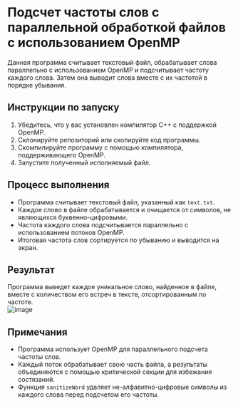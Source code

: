 # Подсчет частоты слов с параллельной обработкой файлов с использованием OpenMP

Данная программа считывает текстовый файл, обрабатывает слова параллельно с использованием OpenMP и подсчитывает частоту каждого слова. Затем она выводит слова вместе с их частотой в порядке убывания.

## Инструкции по запуску

1. Убедитесь, что у вас установлен компилятор C++ с поддержкой OpenMP.
2. Склонируйте репозиторий или скопируйте код программы.
3. Скомпилируйте программу с помощью компилятора, поддерживающего OpenMP.
4. Запустите полученный исполняемый файл.

## Процесс выполнения

- Программа считывает текстовый файл, указанный как `text.txt`.
- Каждое слово в файле обрабатывается и очищается от символов, не являющихся буквенно-цифровыми.
- Частота каждого слова подсчитывается параллельно с использованием потоков OpenMP.
- Итоговая частота слов сортируется по убыванию и выводится на экран.

## Результат

Программа выведет каждое уникальное слово, найденное в файле, вместе с количеством его встреч в тексте, отсортированным по частоте.  
![image](https://github.com/Yoshi31/paralel_computing_1303/assets/62884580/390af238-22fb-4d09-b066-424d43692c68)


## Примечания

- Программа использует OpenMP для параллельного подсчета частоты слов.
- Каждый поток обрабатывает свою часть файла, а результаты объединяются с помощью критической секции для избежания состязаний.
- Функция `sanitizeWord` удаляет не-алфавитно-цифровые символы из каждого слова перед подсчетом его частоты.
